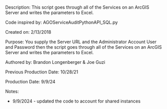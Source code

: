 Description: This script goes through all of the Services on an ArcGIS Server and writes the parameters to Excel.
 
Code inspired by: AGOServiceAuditPythonAPI_SQL.py
 
Created on: 2/13/2018
 
Purpose: You supply the Server URL and the Administrator Account User and Password then the script goes through all of the Services on an ArcGIS Server and writes the parameters to Excel.
 
Authored by: Brandon Longenberger & Joe Guzi
 
Previous Production Date: 10/28/21

Production Date: 9/9/24

Notes:
- 9/9/2024 - updated the code to account for shared instances
